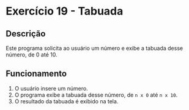 # Exercício 19 - Tabuada

## Descrição
Este programa solicita ao usuário um número e exibe a tabuada desse número, de 0 até 10.

## Funcionamento
1. O usuário insere um número.
2. O programa exibe a tabuada desse número, de `n x 0` até `n x 10`.
3. O resultado da tabuada é exibido na tela.
